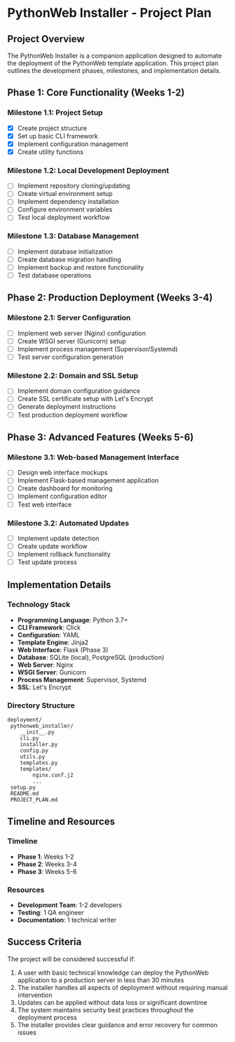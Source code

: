 # PythonWeb Installer - Project Plan

## Project Overview

The PythonWeb Installer is a companion application designed to automate the deployment of the PythonWeb template application. This project plan outlines the development phases, milestones, and implementation details.

## Phase 1: Core Functionality (Weeks 1-2)

### Milestone 1.1: Project Setup

- [x] Create project structure
- [x] Set up basic CLI framework
- [x] Implement configuration management
- [x] Create utility functions

### Milestone 1.2: Local Development Deployment

- [ ] Implement repository cloning/updating
- [ ] Create virtual environment setup
- [ ] Implement dependency installation
- [ ] Configure environment variables
- [ ] Test local deployment workflow

### Milestone 1.3: Database Management

- [ ] Implement database initialization
- [ ] Create database migration handling
- [ ] Implement backup and restore functionality
- [ ] Test database operations

## Phase 2: Production Deployment (Weeks 3-4)

### Milestone 2.1: Server Configuration

- [ ] Implement web server (Nginx) configuration
- [ ] Create WSGI server (Gunicorn) setup
- [ ] Implement process management (Supervisor/Systemd)
- [ ] Test server configuration generation

### Milestone 2.2: Domain and SSL Setup

- [ ] Implement domain configuration guidance
- [ ] Create SSL certificate setup with Let's Encrypt
- [ ] Generate deployment instructions
- [ ] Test production deployment workflow

## Phase 3: Advanced Features (Weeks 5-6)

### Milestone 3.1: Web-based Management Interface

- [ ] Design web interface mockups
- [ ] Implement Flask-based management application
- [ ] Create dashboard for monitoring
- [ ] Implement configuration editor
- [ ] Test web interface

### Milestone 3.2: Automated Updates

- [ ] Implement update detection
- [ ] Create update workflow
- [ ] Implement rollback functionality
- [ ] Test update process

## Implementation Details

### Technology Stack

- **Programming Language**: Python 3.7+
- **CLI Framework**: Click
- **Configuration**: YAML
- **Template Engine**: Jinja2
- **Web Interface**: Flask (Phase 3)
- **Database**: SQLite (local), PostgreSQL (production)
- **Web Server**: Nginx
- **WSGI Server**: Gunicorn
- **Process Management**: Supervisor, Systemd
- **SSL**: Let's Encrypt

### Directory Structure

```
deployment/
 pythonweb_installer/
    __init__.py
    cli.py
    installer.py
    config.py
    utils.py
    templates.py
    templates/
        nginx.conf.j2
        ...
 setup.py
 README.md
 PROJECT_PLAN.md
```

## Timeline and Resources

### Timeline

- **Phase 1**: Weeks 1-2
- **Phase 2**: Weeks 3-4
- **Phase 3**: Weeks 5-6

### Resources

- **Development Team**: 1-2 developers
- **Testing**: 1 QA engineer
- **Documentation**: 1 technical writer

## Success Criteria

The project will be considered successful if:

1. A user with basic technical knowledge can deploy the PythonWeb application to a production server in less than 30 minutes
2. The installer handles all aspects of deployment without requiring manual intervention
3. Updates can be applied without data loss or significant downtime
4. The system maintains security best practices throughout the deployment process
5. The installer provides clear guidance and error recovery for common issues

